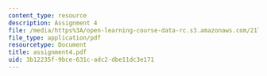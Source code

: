 ```yaml
---
content_type: resource
description: Assignment 4
file: /media/https%3A/open-learning-course-data-rc.s3.amazonaws.com/21l-708-technologies-of-humanism-spring-2003/3b12235f9bce631cadc2dbe11dc3e171_assignment4.pdf
file_type: application/pdf
resourcetype: Document
title: assignment4.pdf
uid: 3b12235f-9bce-631c-adc2-dbe11dc3e171
---
```

